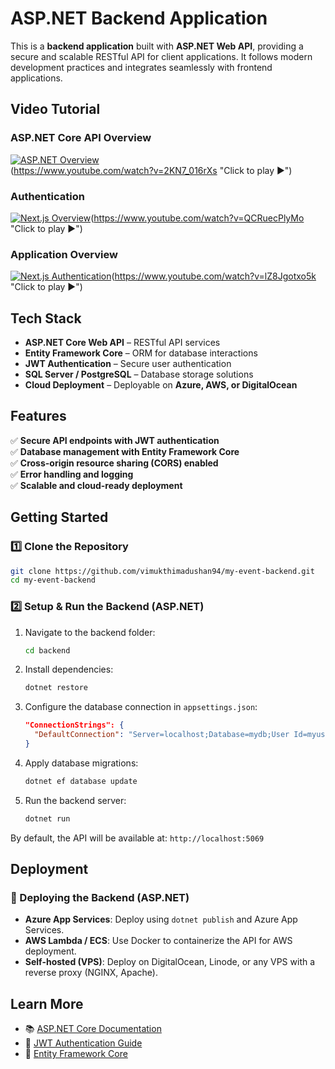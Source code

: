 ﻿# ASP.NET Backend Application

This is a **backend application** built with **ASP.NET Web API**, providing a secure and scalable RESTful API for client applications. It follows modern development practices and integrates seamlessly with frontend applications.

## Video Tutorial

### ASP.NET Core API Overview  
[![ASP.NET Overview](https://img.youtube.com/vi/2KN7_016rXs/maxresdefault.jpg)](https://www.youtube.com/watch?v=2KN7_016rXs)  
(https://www.youtube.com/watch?v=2KN7_016rXs "Click to play ▶")


### Authentication
[![Next.js Overview](https://img.youtube.com/vi/QCRuecPlyMo/maxresdefault.jpg)](https://www.youtube.com/watch?v=QCRuecPlyMo)(https://www.youtube.com/watch?v=QCRuecPlyMo "Click to play ▶")


### Application Overview
[![Next.js Authentication](https://img.youtube.com/vi/lZ8Jgotxo5k/maxresdefault.jpg)](https://www.youtube.com/watch?v=lZ8Jgotxo5k)(https://www.youtube.com/watch?v=lZ8Jgotxo5k "Click to play ▶")

## Tech Stack

- **ASP.NET Core Web API** – RESTful API services
- **Entity Framework Core** – ORM for database interactions
- **JWT Authentication** – Secure user authentication
- **SQL Server / PostgreSQL** – Database storage solutions
- **Cloud Deployment** – Deployable on **Azure, AWS, or DigitalOcean**

## Features

✅ **Secure API endpoints with JWT authentication**  
✅ **Database management with Entity Framework Core**  
✅ **Cross-origin resource sharing (CORS) enabled**  
✅ **Error handling and logging**  
✅ **Scalable and cloud-ready deployment**  

## Getting Started

### 1️⃣ Clone the Repository

```bash
git clone https://github.com/vimukthimadushan94/my-event-backend.git
cd my-event-backend
```

### 2️⃣ Setup & Run the Backend (ASP.NET)

1. Navigate to the backend folder:  
   ```bash
   cd backend
   ```
2. Install dependencies:  
   ```bash
   dotnet restore
   ```
3. Configure the database connection in `appsettings.json`:  
   ```json
   "ConnectionStrings": {
     "DefaultConnection": "Server=localhost;Database=mydb;User Id=myuser;Password=mypassword;"
   }
   ```
4. Apply database migrations:  
   ```bash
   dotnet ef database update
   ```
5. Run the backend server:  
   ```bash
   dotnet run
   ```

By default, the API will be available at: `http://localhost:5069`

## Deployment

### 🚀 Deploying the Backend (ASP.NET)

- **Azure App Services**: Deploy using `dotnet publish` and Azure App Services.  
- **AWS Lambda / ECS**: Use Docker to containerize the API for AWS deployment.  
- **Self-hosted (VPS)**: Deploy on DigitalOcean, Linode, or any VPS with a reverse proxy (NGINX, Apache).  

## Learn More

- 📚 [ASP.NET Core Documentation](https://learn.microsoft.com/en-us/aspnet/core/)  
- 🔐 [JWT Authentication Guide](https://jwt.io/introduction/)  
- 💾 [Entity Framework Core](https://learn.microsoft.com/en-us/ef/core/)  

